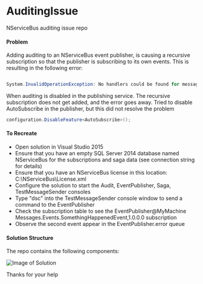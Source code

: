 # AuditingIssue
NServiceBus auditing issue repo

#### Problem
Adding auditing to an NServiceBus event publisher, is causing a recursive subscription so that the publisher is subscribing to its own 
events.  This is resulting in the following error:

```cs

System.InvalidOperationException: No handlers could be found for message type: Messages.Events.SomethingHappenedEvent

````

When auditing is disabled in the publishing service.  The recursive subscription does not get added, and the error goes away.
Tried to disable AutoSubscribe in the publisher, but this did not resolve the problem

```cs
configuration.DisableFeature<AutoSubscribe>();
````

#### To Recreate

* Open solution in Visual Studio 2015
* Ensure that you have an empty SQL Server 2014 database named NServiceBus for the subscriptions and saga data (see connection string for details)
* Ensure that you have an NServiceBus license in this location: C:\NServiceBus\License.xml
* Configure the solution to start the Audit, EventPublisher, Saga, TestMessageSender consoles
* Type "dsc" into the TestMessageSender console window to send a command to the EventPublisher
* Check the subscription table to see the EventPublisher@MyMachine Messages.Events.SomethingHappenedEvent,1.0.0.0 subscription
* Observe the second event appear in the EventPublisher.error queue

#### Solution Structure

The repo contains the following components:

![Image of Solution](https://github.com/seantarogers/AuditingIssue/blob/master/auditingissue.png)

Thanks for your help





